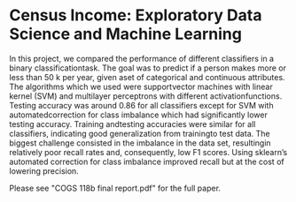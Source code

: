 # Census Income: Exploratory Data Science and Machine Learning

In this project, we compared the performance of different classifiers in a binary classificationtask.  The goal was to predict if a person makes more or less than 50 k per year, given aset of categorical and continuous attributes.  The algorithms which we used were supportvector machines with linear kernel (SVM) and multilayer perceptrons with different activationfunctions. Testing accuracy was around 0.86 for all classifiers except for SVM with automatedcorrection for class imbalance which had significantly lower testing accuracy. Training andtesting accuracies were similar for all classifiers, indicating good generalization from trainingto test data.  The biggest challenge consisted in the imbalance in the data set, resultingin relatively poor recall rates and, consequently, low F1 scores. Using sklearn’s automated correction for class imbalance improved recall but at the cost of lowering precision. 

Please see "COGS 118b final report.pdf" for the full paper.
